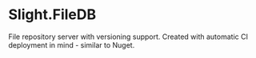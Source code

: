 # Slight.FileDB
File repository server with versioning support. Created with automatic CI deployment in mind - similar to Nuget. 
